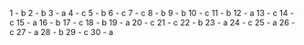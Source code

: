 1 - b
2 - b
3 - a
4 - c
5 - b
6 - c
7 - c
8 - b
9 - b
10 - c
11 - b
12 - a
13 - c
14 - c
15 - a
16 - b
17 - c
18 - b
19 - a
20 - c
21 - c
22 - b
23 - a
24 - c
25 - a
26 - c
27 - a
28 - b
29 - c
30 - a